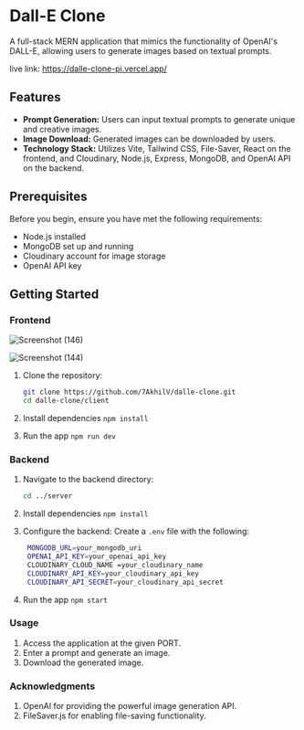 # Dall-E Clone

A full-stack MERN application that mimics the functionality of OpenAI's DALL-E, allowing users to generate images based on textual prompts.

live link: https://dalle-clone-pi.vercel.app/

## Features

- **Prompt Generation:** Users can input textual prompts to generate unique and creative images.
- **Image Download:** Generated images can be downloaded by users.
- **Technology Stack:** Utilizes Vite, Tailwind CSS, File-Saver, React on the frontend, and Cloudinary, Node.js, Express, MongoDB, and OpenAI API on the backend.

## Prerequisites

Before you begin, ensure you have met the following requirements:

- Node.js installed
- MongoDB set up and running
- Cloudinary account for image storage
- OpenAI API key

## Getting Started

### Frontend

![Screenshot (146)](https://github.com/7AkhilV/dalle-clone/assets/118068004/a98ba5d2-f7fa-4cd6-a452-2b498bb91fea)

![Screenshot (144)](https://github.com/7AkhilV/dalle-clone/assets/118068004/1178efb4-800f-4201-823c-56d8d8527bdf)


1. Clone the repository:

   ```bash
   git clone https://github.com/7AkhilV/dalle-clone.git
   cd dalle-clone/client

2. Install dependencies
   `npm install`

3. Run the app
   `npm run dev`

   
### Backend

1. Navigate to the backend directory:

   ```bash
   cd ../server

2. Install dependencies
   `npm install`


3. Configure the backend:
   Create a `.env` file with the following:
   ```bash
    MONGODB_URL=your_mongodb_uri
    OPENAI_API_KEY=your_openai_api_key
    CLOUDINARY_CLOUD_NAME =your_cloudinary_name
    CLOUDINARY_API_KEY=your_cloudinary_api_key
    CLOUDINARY_API_SECRET=your_cloudinary_api_secret

5. Run the app
   `npm start`

### Usage

1. Access the application at the given PORT.
2. Enter a prompt and generate an image.
3. Download the generated image.

### Acknowledgments

1. OpenAI for providing the powerful image generation API.
2. FileSaver.js for enabling file-saving functionality.



